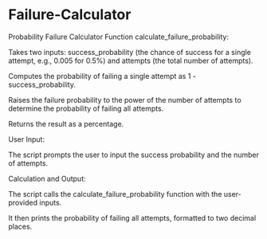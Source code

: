 # Failure-Calculator
Probability Failure Calculator 
Function calculate_failure_probability:

Takes two inputs: success_probability (the chance of success for a single attempt, e.g., 0.005 for 0.5%) and attempts (the total number of attempts).

Computes the probability of failing a single attempt as 1 - success_probability.

Raises the failure probability to the power of the number of attempts to determine the probability of failing all attempts.

Returns the result as a percentage.

User Input:

The script prompts the user to input the success probability and the number of attempts.

Calculation and Output:

The script calls the calculate_failure_probability function with the user-provided inputs.

It then prints the probability of failing all attempts, formatted to two decimal places.
